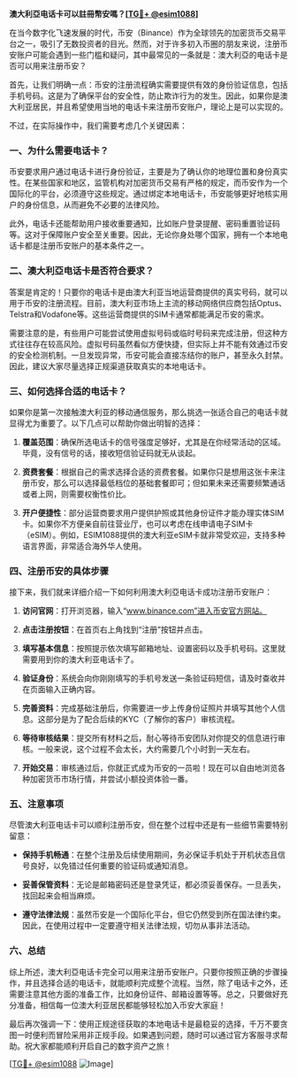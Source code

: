 **澳大利亞电话卡可以註冊幣安嗎？[[TG💪+ @esim1088](https://t.me/s/esim1088)]**

在当今数字化飞速发展的时代，币安（Binance）作为全球领先的加密货币交易平台之一，吸引了无数投资者的目光。然而，对于许多初入币圈的朋友来说，注册币安账户可能会遇到一些门槛和疑问，其中最常见的一条就是：澳大利亞的电话卡是否可以用来注册币安？

首先，让我们明确一点：币安的注册流程确实需要提供有效的身份验证信息，包括手机号码。这是为了确保平台的安全性，防止欺诈行为的发生。因此，如果你是澳大利亚居民，并且希望使用当地的电话卡来注册币安账户，理论上是可以实现的。

不过，在实际操作中，我们需要考虑几个关键因素：

### 一、为什么需要电话卡？
币安要求用户通过电话卡进行身份验证，主要是为了确认你的地理位置和身份真实性。在某些国家和地区，监管机构对加密货币交易有严格的规定，而币安作为一个国际化的平台，必须遵守这些规定。通过绑定本地电话卡，币安能够更好地核实用户的身份信息，从而避免不必要的法律风险。

此外，电话卡还能帮助用户接收重要通知，比如账户登录提醒、密码重置验证码等。这对于保障账户安全至关重要。因此，无论你身处哪个国家，拥有一个本地电话卡都是注册币安账户的基本条件之一。

### 二、澳大利亞电话卡是否符合要求？
答案是肯定的！只要你的电话卡是由澳大利亚当地运营商提供的真实号码，就可以用于币安的注册流程。目前，澳大利亚市场上主流的移动网络供应商包括Optus、Telstra和Vodafone等。这些运营商提供的SIM卡通常都能满足币安的需求。

需要注意的是，有些用户可能尝试使用虚拟号码或临时号码来完成注册，但这种方式往往存在较高风险。虚拟号码虽然看似方便快捷，但实际上并不能有效通过币安的安全检测机制。一旦发现异常，币安可能会直接冻结你的账户，甚至永久封禁。因此，建议大家尽量选择正规渠道获取真实的本地电话卡。

### 三、如何选择合适的电话卡？
如果你是第一次接触澳大利亚的移动通信服务，那么挑选一张适合自己的电话卡就显得尤为重要了。以下几点可以帮助你做出明智的选择：

1. **覆盖范围**：确保所选电话卡的信号强度足够好，尤其是在你经常活动的区域。毕竟，没有信号的话，接收短信验证码就无从谈起。
   
2. **资费套餐**：根据自己的需求选择合适的资费套餐。如果你只是想用这张卡来注册币安，那么可以选择最低档位的基础套餐即可；但如果未来还需要频繁通话或者上网，则需要权衡性价比。

3. **开户便捷性**：部分运营商要求用户提供护照或其他身份证件才能办理实体SIM卡。如果你不方便亲自前往营业厅，也可以考虑在线申请电子SIM卡（eSIM）。例如，ESIM1088提供的澳大利亚eSIM卡就非常受欢迎，支持多种语言界面，非常适合海外华人使用。

### 四、注册币安的具体步骤
接下来，我们就来详细介绍一下如何利用澳大利亞电话卡成功注册币安账户：

1. **访问官网**：打开浏览器，输入“www.binance.com”进入币安官方网站。

2. **点击注册按钮**：在首页右上角找到“注册”按钮并点击。

3. **填写基本信息**：按照提示依次填写邮箱地址、设置密码以及手机号码。这里就需要用到你的澳大利亚电话卡了。

4. **验证身份**：系统会向你刚刚填写的手机号发送一条验证码短信，请及时查收并在页面输入正确内容。

5. **完善资料**：完成基础注册后，你需要进一步上传身份证照片并填写其他个人信息。这部分是为了配合后续的KYC（了解你的客户）审核流程。

6. **等待审核结果**：提交所有材料之后，耐心等待币安团队对你提交的信息进行审核。一般来说，这个过程不会太长，大约需要几个小时到一天左右。

7. **开始交易**：审核通过后，你就正式成为币安的一员啦！现在可以自由地浏览各种加密货币市场行情，并尝试小额投资体验一番。

### 五、注意事项
尽管澳大利亚电话卡可以顺利注册币安，但在整个过程中还是有一些细节需要特别留意：

- **保持手机畅通**：在整个注册及后续使用期间，务必保证手机处于开机状态且信号良好，以免错过任何重要的验证码或通知消息。
  
- **妥善保管资料**：无论是邮箱密码还是登录凭证，都必须妥善保存。一旦丢失，找回起来会相当麻烦。

- **遵守法律法规**：虽然币安是一个国际化平台，但它仍然受到所在国法律约束。因此，在使用过程中一定要遵守相关法律法规，切勿从事非法活动。

### 六、总结
综上所述，澳大利亞电话卡完全可以用来注册币安账户。只要你按照正确的步骤操作，并且选择合适的电话卡，就能顺利完成整个流程。当然，除了电话卡之外，还需要注意其他方面的准备工作，比如身份证件、邮箱设置等等。总之，只要做好充分准备，相信每一位澳大利亚居民都能够轻松加入币安大家庭！

最后再次强调一下：使用正规途径获取的本地电话卡是最稳妥的选择，千万不要贪图一时便利而冒险采用非正规手段。如果遇到问题，随时可以通过官方客服寻求帮助。祝大家都能顺利开启自己的数字资产之旅！

[[TG💪+ @esim1088](https://t.me/s/esim1088) ![Image](https://i.postimg.cc/4NQfJmqS/Snipaste-2025-05-13-00-14-12.png)]
